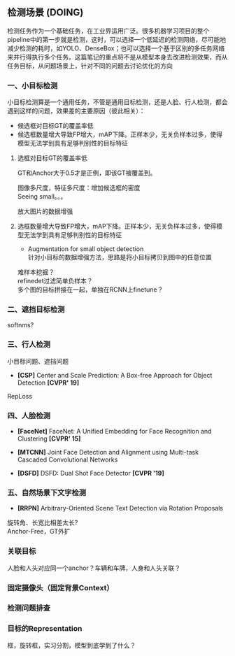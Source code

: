 ## 检测场景 (DOING)

检测任务作为一个基础任务，在工业界运用广泛。很多机器学习项目的整个pipeline中的第一步就是检测，这时，可以选择一个低延迟的检测网络，尽可能地减少检测的耗时，如YOLO、DenseBox；也可以选择一个基于区别的多任务网络来并行得执行多个任务。这篇笔记的重点将不是从模型本身去改进检测效果，而从任务目标，从问题场景上，针对不同的问题去讨论优化的方向     



### 一、小目标检测    


小目标检测算是一个通用任务，不管是通用目标检测，还是人脸、行人检测，都会遇到这样的问题，效果差的主要原因（彼此相关）：     

* 候选框对目标GT的覆盖率低     
* 候选框数量增大导致FP增大，mAP下降。正样本少，无关负样本过多，使得模型无法学到具有足够判别性的目标特征     


1. 选框对目标GT的覆盖率低    


   GT和Anchor大于0.5才是正例，即该GT被覆盖到。    

   图像多尺度，特征多尺度：增加候选框的密度    
   Seeing small。。。   

   放大图片的数据增强    

2. 选框数量增大导致FP增大，mAP下降。正样本少，无关负样本过多，使得模型无法学到具有足够判别性的目标特征     

   * Augmentation for small object detection    
      针对小目标的数据增强方法，思路是将小目标拷贝到图中的任意位置    

   难样本挖掘？    
   refinedet过滤简单负样本？    
   多个图的目标拼接在一起，单独在RCNN上finetune？    


### 二、遮挡目标检测    

softnms?      

### 三、行人检测    

小目标问题、遮挡问题    

* **[CSP]** Center and Scale Prediction: A Box-free Approach for Object Detection **[CVPR' 19]**    

RepLoss     


### 四、人脸检测     

* **[FaceNet]** FaceNet: A Unified Embedding for Face Recognition and Clustering **[CVPR' 15]**     


* **[MTCNN]** Joint Face Detection and Alignment using Multi-task Cascaded Convolutional Networks     


* **[DSFD]** DSFD: Dual Shot Face Detector **[CVPR '19]**       


### 五、自然场景下文字检测     

* **[RRPN]** Arbitrary-Oriented Scene Text Detection via Rotation Proposals      

旋转角、长宽比相差太长?    
Anchor-Free，GT外扩     

### 关联目标      

人脸和人头对应同一个anchor？车辆和车牌，人身和人头关联？    



### 固定摄像头（固定背景Context）   

### 检测问题排查     

### 目标的Representation    

框，旋转框，实习分割，模型到底学到了什么？   


